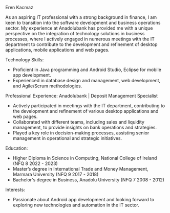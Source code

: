 Eren Kacmaz

As an aspiring IT professional with a strong background in finance, I am keen to transition into the software development and business operations sector. My experience at Anadolubank has provided me with a unique perspective on the integration of technology solutions in business processes, where I actively engaged in numerous meetings with the IT department to contribute to the development and refinement of desktop applications, mobile applications and web pages.

Technology Skills:
-	Proficient in Java programming and Android Studio, Eclipse for mobile app development.
-	Experienced in database design and management, web development, and Agile/Scrum methodologies.

Professional Experience:
Anadolubank | Deposit Management Specialist
-	Actively participated in meetings with the IT department, contributing to the development and refinement of various desktop applications and web pages.
-	Collaborated with different teams, including sales and liquidity management, to provide insights on bank operations and strategies.
-	Played a key role in decision-making processes, assisting senior management in operational and strategic initiatives.

Education:
-	Higher Diploma in Science in Computing, National College of Ireland (NFQ 8 2022 - 2023)
-	Master’s degree in International Trade and Money Management, Marmara University (NFQ 9 2017 - 2018)
-	Bachelor's degree in Business, Anadolu University (NFQ 7 2008 - 2012)

Interests:
-	Passionate about Android app development and looking forward to exploring new technologies and automation in the IT sector.
